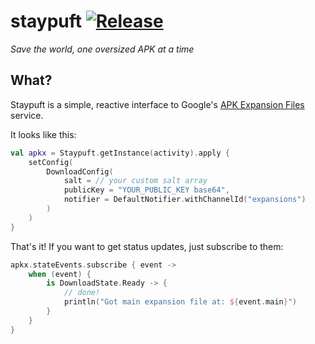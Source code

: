 # staypuft [![Release](https://jitpack.io/v/dhleong/staypuft.svg)](https://jitpack.io/#dhleong/staypuft)

*Save the world, one oversized APK at a time*

## What?

Staypuft is a simple, reactive interface to Google's [APK Expansion Files][1] service.

It looks like this:

```kotlin
val apkx = Staypuft.getInstance(activity).apply {
    setConfig(
        DownloadConfig(
            salt = // your custom salt array
            publicKey = "YOUR_PUBLIC_KEY base64",
            notifier = DefaultNotifier.withChannelId("expansions")
        )
    )
}
```

That's it! If you want to get status updates, just subscribe to them:

```kotlin
apkx.stateEvents.subscribe { event ->
    when (event) {
        is DownloadState.Ready -> {
            // done!
            println("Got main expansion file at: ${event.main}")
        }
    }
}
```

[1]: https://developer.android.com/google/play/expansion-files.html
